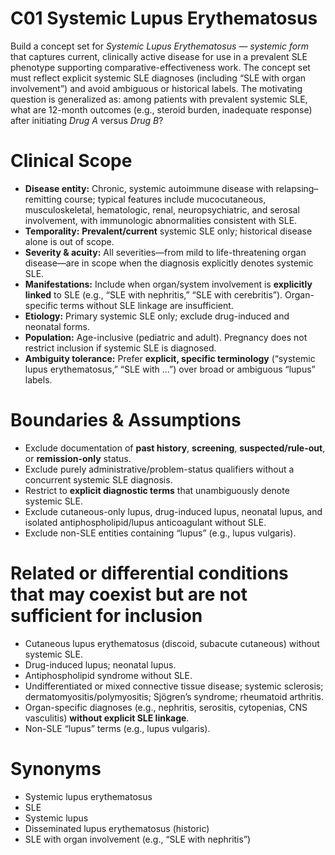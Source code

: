 # C01 Systemic Lupus Erythematosus

Build a concept set for *Systemic Lupus Erythematosus — systemic form* that captures current, clinically active disease for use in a prevalent SLE phenotype supporting comparative-effectiveness work. The concept set must reflect explicit systemic SLE diagnoses (including “SLE with organ involvement”) and avoid ambiguous or historical labels. The motivating question is generalized as: among patients with prevalent systemic SLE, what are 12-month outcomes (e.g., steroid burden, inadequate response) after initiating *Drug A* versus *Drug B*?

# Clinical Scope

* **Disease entity:** Chronic, systemic autoimmune disease with relapsing–remitting course; typical features include mucocutaneous, musculoskeletal, hematologic, renal, neuropsychiatric, and serosal involvement, with immunologic abnormalities consistent with SLE.  
* **Temporality:** **Prevalent/current** systemic SLE only; historical disease alone is out of scope.  
* **Severity & acuity:** All severities—from mild to life-threatening organ disease—are in scope when the diagnosis explicitly denotes systemic SLE.  
* **Manifestations:** Include when organ/system involvement is **explicitly linked** to SLE (e.g., “SLE with nephritis,” “SLE with cerebritis”). Organ-specific terms without SLE linkage are insufficient.  
* **Etiology:** Primary systemic SLE only; exclude drug-induced and neonatal forms.  
* **Population:** Age-inclusive (pediatric and adult). Pregnancy does not restrict inclusion if systemic SLE is diagnosed.  
* **Ambiguity tolerance:** Prefer **explicit, specific terminology** (“systemic lupus erythematosus,” “SLE with …”) over broad or ambiguous “lupus” labels.

# Boundaries & Assumptions

* Exclude documentation of **past history**, **screening**, **suspected/rule-out**, or **remission-only** status.  
* Exclude purely administrative/problem-status qualifiers without a concurrent systemic SLE diagnosis.  
* Restrict to **explicit diagnostic terms** that unambiguously denote systemic SLE.  
* Exclude cutaneous-only lupus, drug-induced lupus, neonatal lupus, and isolated antiphospholipid/lupus anticoagulant without SLE.  
* Exclude non-SLE entities containing “lupus” (e.g., lupus vulgaris).

# Related or differential conditions that may coexist but are not sufficient for inclusion

* Cutaneous lupus erythematosus (discoid, subacute cutaneous) without systemic SLE.  
* Drug-induced lupus; neonatal lupus.  
* Antiphospholipid syndrome without SLE.  
* Undifferentiated or mixed connective tissue disease; systemic sclerosis; dermatomyositis/polymyositis; Sjögren’s syndrome; rheumatoid arthritis.  
* Organ-specific diagnoses (e.g., nephritis, serositis, cytopenias, CNS vasculitis) **without explicit SLE linkage**.  
* Non-SLE “lupus” terms (e.g., lupus vulgaris).

# Synonyms

* Systemic lupus erythematosus  
* SLE  
* Systemic lupus  
* Disseminated lupus erythematosus (historic)  
* SLE with organ involvement (e.g., “SLE with nephritis”)
